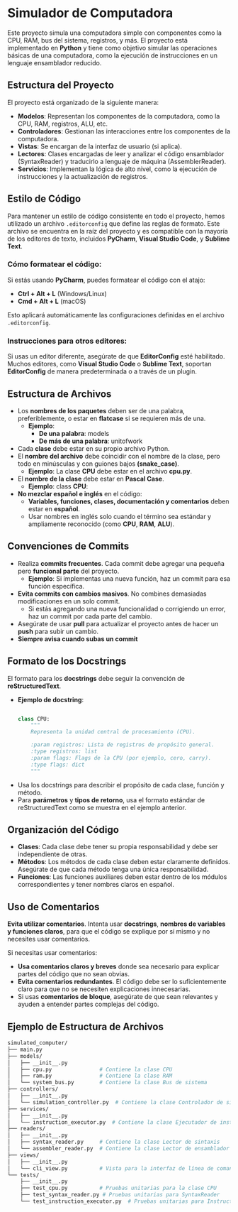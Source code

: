 # Simulador de Computadora

Este proyecto simula una computadora simple con componentes como la CPU, RAM, bus del sistema, registros, y más. El proyecto está implementado en **Python** y tiene como objetivo simular las operaciones básicas de una computadora, como la ejecución de instrucciones en un lenguaje ensamblador reducido.

## Estructura del Proyecto

El proyecto está organizado de la siguiente manera:

- **Modelos**: Representan los componentes de la computadora, como la CPU, RAM, registros, ALU, etc.
- **Controladores**: Gestionan las interacciones entre los componentes de la computadora.
- **Vistas**: Se encargan de la interfaz de usuario (si aplica).
- **Lectores**: Clases encargadas de leer y analizar el código ensamblador (SyntaxReader) y traducirlo a lenguaje de máquina (AssemblerReader).
- **Servicios**: Implementan la lógica de alto nivel, como la ejecución de instrucciones y la actualización de registros.

## Estilo de Código

Para mantener un estilo de código consistente en todo el proyecto, hemos utilizado un archivo `.editorconfig` que define las reglas de formato. Este archivo se encuentra en la raíz del proyecto y es compatible con la mayoría de los editores de texto, incluidos **PyCharm**, **Visual Studio Code**, y **Sublime Text**.

### Cómo formatear el código:

Si estás usando **PyCharm**, puedes formatear el código con el atajo:
- **Ctrl + Alt + L** (Windows/Linux)
- **Cmd + Alt + L** (macOS)

Esto aplicará automáticamente las configuraciones definidas en el archivo `.editorconfig`.

### Instrucciones para otros editores:

Si usas un editor diferente, asegúrate de que **EditorConfig** esté habilitado. Muchos editores, como **Visual Studio Code** o **Sublime Text**, soportan **EditorConfig** de manera predeterminada o a través de un plugin.

## Estructura de Archivos

- Los **nombres de los paquetes** deben ser de una palabra, preferiblemente, o estar en **flatcase** si se requieren 
  más de una.
  - **Ejemplo**:
    - **De una palabra**: models
    - **De más de una palabra**: unitofwork
- Cada **clase** debe estar en su propio archivo Python.
- El **nombre del archivo** debe coincidir con el nombre de la clase, pero todo en minúsculas y con guiones bajos 
**(snake_case)**.
  - **Ejemplo**: La clase **CPU** debe estar en el archivo **cpu.py**.
- El **nombre de la clase** debe estar en **Pascal Case**.
  - **Ejemplo**: class **CPU**:
- **No mezclar español e inglés** en el código:
  - **Variables, funciones, clases, documentación y comentarios** deben estar en **español**.
  - Usar nombres en inglés solo cuando el término sea estándar y ampliamente reconocido (como **CPU**, **RAM**, 
    **ALU**).

## Convenciones de Commits

- Realiza **commits frecuentes**. Cada commit debe agregar una pequeña pero **funcional parte** del proyecto.
  - **Ejemplo**: Si implementas una nueva función, haz un commit para esa función específica.
- **Evita commits con cambios masivos**. No combines demasiadas modificaciones en un solo commit.
  - Si estás agregando una nueva funcionalidad o corrigiendo un error, haz un commit por cada parte del cambio.
- Asegúrate de usar **pull** para actualizar el proyecto antes de hacer un **push** para subir un cambio.
- **Siempre avisa cuando subas un commit**  

## Formato de los Docstrings

El formato para los **docstrings** debe seguir la convención de **reStructuredText**.
- **Ejemplo de docstring**:
    ```python

    class CPU:
        """
        Representa la unidad central de procesamiento (CPU).

        :param registros: Lista de registros de propósito general.
        :type registros: list
        :param flags: Flags de la CPU (por ejemplo, cero, carry).
        :type flags: dict
        """
- Usa los docstrings para describir el propósito de cada clase, función y método.
- Para **parámetros** y **tipos de retorno**, usa el formato estándar de reStructuredText como se muestra en el ejemplo 
  anterior.

## Organización del Código

- **Clases**: Cada clase debe tener su propia responsabilidad y debe ser independiente de otras.
- **Métodos**: Los métodos de cada clase deben estar claramente definidos. Asegúrate de que cada método tenga una única 
  responsabilidad.
- **Funciones**: Las funciones auxiliares deben estar dentro de los módulos correspondientes y tener nombres claros en 
  español.

## Uso de Comentarios

**Evita utilizar comentarios**. Intenta usar **docstrings**, **nombres de variables y funciones claros**, para que el 
  código se explique por sí mismo y no necesites usar comentarios.

Si necesitas usar comentarios:

- **Usa comentarios claros y breves** donde sea necesario para explicar partes del código que no sean obvias.
- **Evita comentarios redundantes**. El código debe ser lo suficientemente claro para que no se necesiten explicaciones 
  innecesarias.
- Si usas **comentarios de bloque**, asegúrate de que sean relevantes y ayuden a entender partes complejas del código.

 ## Ejemplo de Estructura de Archivos

```bash
simulated_computer/
├── main.py
├── models/
│   ├── __init__.py
│   ├── cpu.py               # Contiene la clase CPU
│   ├── ram.py               # Contiene la clase RAM
│   └── system_bus.py        # Contiene la clase Bus de sistema
├── controllers/
│   ├── __init__.py
│   └── simulation_controller.py  # Contiene la clase Controlador de simulación
├── services/
│   ├── __init__.py
│   └── instruction_executor.py  # Contiene la clase Ejecutador de instrucciones
├── readers/
│   ├── __init__.py
│   ├── syntax_reader.py     # Contiene la clase Lector de sintaxis
│   └── assembler_reader.py  # Contiene la clase Lector de ensamblador
├── views/
│   ├── __init__.py
│   └── cli_view.py          # Vista para la interfaz de línea de comandos
└── tests/
    ├── __init__.py
    ├── test_cpu.py          # Pruebas unitarias para la clase CPU
    ├── test_syntax_reader.py # Pruebas unitarias para SyntaxReader
    └── test_instruction_executor.py  # Pruebas unitarias para InstructionExecutor
    